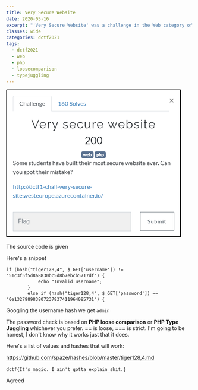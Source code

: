 ```yaml
---
title: Very Secure Website
date: 2020-05-16
excerpt: "'Very Secure Website' was a challenge in the Web category of dctf 2021"
classes: wide
categories: dctf2021
tags:
  - dctf2021
  - web
  - php
  - loosecomparison
  - typejuggling
---
```


![img](/assets/images/ctf/dctf2021-verysecurewebsite/0.png)

The source code is given

Here's a snippet

```
if (hash("tiger128,4", $_GET['username']) != "51c3f5f5d8a8830bc5d8b7ebcb5717df") {
            echo "Invalid username";
        }
        else if (hash("tiger128,4", $_GET['password']) == "0e132798983807237937411964085731") {
```

Googling the username hash we get `admin`

The password check is based on **PHP loose comparison** or **PHP Type Juggling** whichever you prefer. **==** is loose, **===** is strict. I'm going to be honest, I don't know why it works just that it does.

Here's a list of values and hashes that will work:

https://github.com/spaze/hashes/blob/master/tiger128,4.md


`dctf{It's_magic._I_ain't_gotta_explain_shit.}`

Agreed

